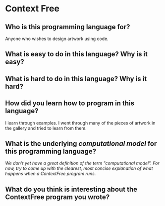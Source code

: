# Context Free

##  Who is this programming language for?

Anyone who wishes to design artwork using code.

## What is easy to do in this language? Why is it easy?


## What is hard to do in this language? Why is it hard?


## How did you learn how to program in this language?

I learn through examples. I went through many of the pieces of artwork 
in the gallery and tried to learn from them.

## What is the underlying _computational model_ for this programming language? 
_We don't yet have a great definition of the term "computational model". 
For now, try to come up with the clearest, most concise explanation of what 
happens when a ContextFree program runs._


## What do you think is interesting about the ContextFree program you wrote?

